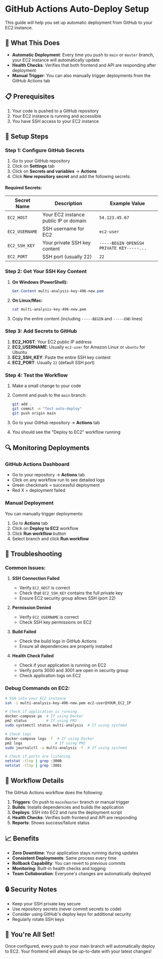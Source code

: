 # GitHub Actions Auto-Deploy Setup

This guide will help you set up automatic deployment from GitHub to your EC2 instance.

## 🚀 What This Does

- **Automatic Deployment**: Every time you push to `main` or `master` branch, your EC2 instance will automatically update
- **Health Checks**: Verifies that both frontend and API are responding after deployment
- **Manual Trigger**: You can also manually trigger deployments from the GitHub Actions tab

## 📋 Prerequisites

1. Your code is pushed to a GitHub repository
2. Your EC2 instance is running and accessible
3. You have SSH access to your EC2 instance

## 🔧 Setup Steps

### Step 1: Configure GitHub Secrets

1. Go to your GitHub repository
2. Click on **Settings** tab
3. Click on **Secrets and variables** → **Actions**
4. Click **New repository secret** and add the following secrets:

#### Required Secrets:

| Secret Name | Description | Example Value |
|-------------|-------------|---------------|
| `EC2_HOST` | Your EC2 instance public IP or domain | `54.123.45.67` |
| `EC2_USERNAME` | SSH username for EC2 | `ec2-user` |
| `EC2_SSH_KEY` | Your private SSH key content | `-----BEGIN OPENSSH PRIVATE KEY-----...` |
| `EC2_PORT` | SSH port (usually 22) | `22` |

### Step 2: Get Your SSH Key Content

1. **On Windows (PowerShell):**
   ```powershell
   Get-Content multi-analysis-key-496-new.pem
   ```

2. **On Linux/Mac:**
   ```bash
   cat multi-analysis-key-496-new.pem
   ```

3. Copy the entire content (including `-----BEGIN` and `-----END` lines)

### Step 3: Add Secrets to GitHub

1. **EC2_HOST**: Your EC2 public IP address
2. **EC2_USERNAME**: Usually `ec2-user` for Amazon Linux or `ubuntu` for Ubuntu
3. **EC2_SSH_KEY**: Paste the entire SSH key content
4. **EC2_PORT**: Usually `22` (default SSH port)

### Step 4: Test the Workflow

1. Make a small change to your code
2. Commit and push to the `main` branch:
   ```bash
   git add .
   git commit -m "Test auto-deploy"
   git push origin main
   ```

3. Go to your GitHub repository → **Actions** tab
4. You should see the "Deploy to EC2" workflow running

## 🔍 Monitoring Deployments

### GitHub Actions Dashboard
- Go to your repository → **Actions** tab
- Click on any workflow run to see detailed logs
- Green checkmark = successful deployment
- Red X = deployment failed

### Manual Deployment
You can manually trigger deployments:
1. Go to **Actions** tab
2. Click on **Deploy to EC2** workflow
3. Click **Run workflow** button
4. Select branch and click **Run workflow**

## 🚨 Troubleshooting

### Common Issues:

1. **SSH Connection Failed**
   - Verify `EC2_HOST` is correct
   - Check that `EC2_SSH_KEY` contains the full private key
   - Ensure EC2 security group allows SSH (port 22)

2. **Permission Denied**
   - Verify `EC2_USERNAME` is correct
   - Check SSH key permissions on EC2

3. **Build Failed**
   - Check the build logs in GitHub Actions
   - Ensure all dependencies are properly installed

4. **Health Check Failed**
   - Check if your application is running on EC2
   - Verify ports 3000 and 3001 are open in security group
   - Check application logs on EC2

### Debug Commands on EC2:

```bash
# SSH into your EC2 instance
ssh -i multi-analysis-key-496-new.pem ec2-user@YOUR_EC2_IP

# Check if application is running
docker-compose ps  # If using Docker
pm2 status         # If using PM2
sudo systemctl status multi-analysis  # If using systemd

# Check logs
docker-compose logs -f  # If using Docker
pm2 logs               # If using PM2
sudo journalctl -u multi-analysis -f  # If using systemd

# Check if ports are listening
netstat -tlnp | grep :3000
netstat -tlnp | grep :3001
```

## 🔄 Workflow Details

The GitHub Actions workflow does the following:

1. **Triggers**: On push to `main`/`master` branch or manual trigger
2. **Builds**: Installs dependencies and builds the application
3. **Deploys**: SSH into EC2 and runs the deployment script
4. **Health Checks**: Verifies both frontend and API are responding
5. **Reports**: Shows success/failure status

## 📈 Benefits

- **Zero Downtime**: Your application stays running during updates
- **Consistent Deployments**: Same process every time
- **Rollback Capability**: You can revert to previous commits
- **Monitoring**: Built-in health checks and logging
- **Team Collaboration**: Everyone's changes are automatically deployed

## 🔒 Security Notes

- Keep your SSH private key secure
- Use repository secrets (never commit secrets to code)
- Consider using GitHub's deploy keys for additional security
- Regularly rotate SSH keys

## 🎉 You're All Set!

Once configured, every push to your main branch will automatically deploy to EC2. Your frontend will always be up-to-date with your latest changes!
